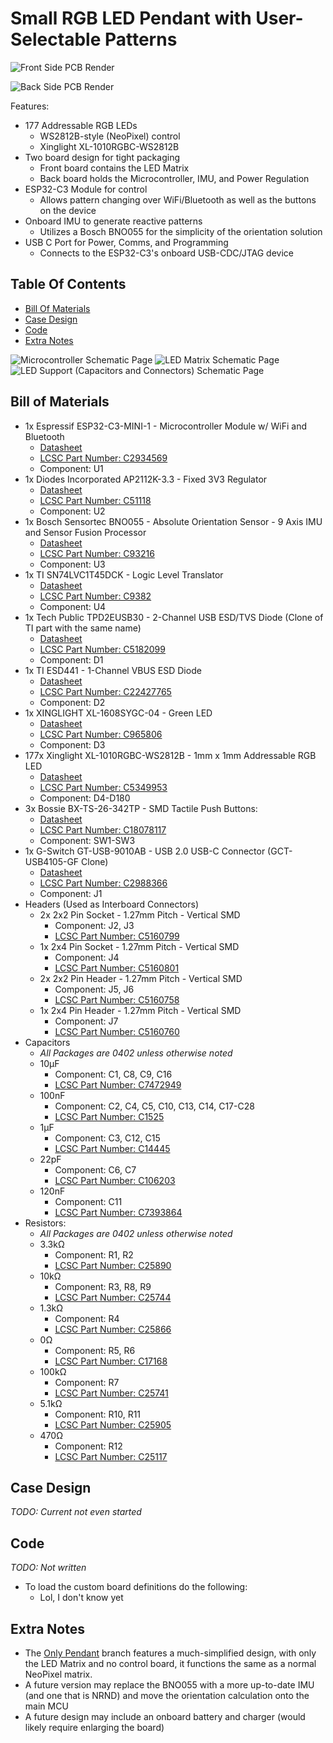 # Small RGB LED Pendant with User-Selectable Patterns

<!--  ![Assembled Device](images/????.png) -->

![Front Side PCB Render](images/front-render.png)

![Back Side PCB Render](images/back-render.png)

Features:
- 177 Addressable RGB LEDs
    - WS2812B-style (NeoPixel) control
    - Xinglight XL-1010RGBC-WS2812B
- Two board design for tight packaging
    - Front board contains the LED Matrix
    - Back board holds the Microcontroller, IMU, and Power Regulation
- ESP32-C3 Module for control
    - Allows pattern changing over WiFi/Bluetooth as well as the buttons on the device
- Onboard IMU to generate reactive patterns
    - Utilizes a Bosch BNO055 for the simplicity of the orientation solution
- USB C Port for Power, Comms, and Programming
    - Connects to the ESP32-C3's onboard USB-CDC/JTAG device

## Table Of Contents
- [Bill Of Materials](#bill-of-materials)
- [Case Design](#case-design)
- [Code](#code)
- [Extra Notes](#extra-notes)

![Microcontroller Schematic Page](images/Small_Pendant-MCU.svg)
![LED Matrix Schematic Page](images/Small_Pendant-LEDs.svg)
![LED Support (Capacitors and Connectors) Schematic Page](images/Small_Pendant-LED_Support.svg)

## Bill of Materials
- 1x Espressif ESP32-C3-MINI-1 - Microcontroller Module w/ WiFi and Bluetooth
    - [Datasheet](https://www.espressif.com/sites/default/files/documentation/esp32-c3-mini-1_datasheet_en.pdf)
    - [LCSC Part Number: C2934569](https://www.lcsc.com/product-detail/WiFi-Modules_Espressif-Systems-ESP32-C3-MINI-1-H4_C2934569.html)
    - Component: U1
- 1x Diodes Incorporated AP2112K-3.3 - Fixed 3V3 Regulator
    - [Datasheet](https://www.diodes.com/assets/Datasheets/AP2112.pdf)
    - [LCSC Part Number: C51118](https://www.lcsc.com/product-detail/Voltage-Regulators-Linear-Low-Drop-Out-LDO-Regulators_Diodes-Incorporated-AP2112K-3-3TRG1_C51118.html)
    - Component: U2
- 1x Bosch Sensortec BNO055 - Absolute Orientation Sensor - 9 Axis IMU and Sensor Fusion Processor
    - [Datasheet](https://www.bosch-sensortec.com/media/boschsensortec/downloads/datasheets/bst-bno055-ds000.pdf)
    - [LCSC Part Number: C93216](https://www.lcsc.com/product-detail/Accelerometers_Bosch-Sensortec-BNO055_C93216.html)
    - Component: U3
- 1x TI SN74LVC1T45DCK - Logic Level Translator
    - [Datasheet](https://www.ti.com/lit/ds/symlink/sn74lvc1t45.pdf)
    - [LCSC Part Number: C9382](https://www.lcsc.com/product-detail/Translators-Level-Shifters_Texas-Instruments-SN74LVC1T45DCKR_C9382.html)
    - Component: U4
- 1x Tech Public TPD2EUSB30 - 2-Channel USB ESD/TVS Diode (Clone of TI part with the same name)
    - [Datasheet](https://www.ti.com/lit/ds/symlink/tpd2eusb30.pdf)
    - [LCSC Part Number: C5182099](https://www.lcsc.com/product-detail/ESD-and-Surge-Protection-TVS-ESD_TECH-PUBLIC-TPD2EUSB30DRTR_C5182099.html)
    - Component: D1
- 1x TI ESD441 - 1-Channel VBUS ESD Diode
    - [Datasheet](https://www.ti.com/lit/ds/symlink/esd441.pdf)
    - [LCSC Part Number: C22427765](https://www.lcsc.com/product-detail/ESD-and-Surge-Protection-TVS-ESD_Texas-Instruments-ESD441DPLR_C22427765.html)
    - Component: D2
- 1x XINGLIGHT XL-1608SYGC-04 - Green LED
    - [Datasheet](https://www.lcsc.com/datasheet/lcsc_datasheet_2410121310_XINGLIGHT-XL-1608SYGC-04_C965806.pdf)
    - [LCSC Part Number: C965806](https://www.lcsc.com/product-detail/LED-Indication-Discrete_XINGLIGHT-XL-1608SYGC-04_C965806.html)
    - Component: D3
- 177x Xinglight XL-1010RGBC-WS2812B - 1mm x 1mm Addressable RGB LED
    - [Datasheet](https://www.lcsc.com/datasheet/lcsc_datasheet_2410121315_XINGLIGHT-XL-1010RGBC-WS2812B_C5349953.pdf)
    - [LCSC Part Number: C5349953](https://www.lcsc.com/product-detail/RGB-LEDs-Built-in-IC_XINGLIGHT-XL-1010RGBC-WS2812B_C5349953.html)
    - Component: D4-D180
- 3x Bossie BX-TS-26-342TP - SMD Tactile Push Buttons:
    - [Datasheet](https://www.lcsc.com/datasheet/lcsc_datasheet_2410121625_Bossie-BX-TS-26-342TP_C18078117.pdf)
    - [LCSC Part Number: C18078117](https://www.lcsc.com/product-detail/Tactile-Switches_Bossie-BX-TS-26-342TP_C18078117.html)
    - Component: SW1-SW3
- 1x G-Switch GT-USB-9010AB - USB 2.0 USB-C Connector (GCT-USB4105-GF Clone)
    - [Datasheet](https://www.lcsc.com/datasheet/lcsc_datasheet_2411221125_G-Switch-GT-USB-9010AB_C2988366.pdf)
    - [LCSC Part Number: C2988366](https://www.lcsc.com/product-detail/USB-Connectors_G-Switch-GT-USB-9010AB_C2988366.html)
    - Component: J1
- Headers (Used as Interboard Connectors)
    - 2x 2x2 Pin Socket - 1.27mm Pitch - Vertical SMD
        - Component: J2, J3
        - [LCSC Part Number: C5160799](https://www.lcsc.com/product-detail/Female-Headers_DEALON-DW127S-22-04-43_C5160799.html)
    - 1x 2x4 Pin Socket - 1.27mm Pitch - Vertical SMD
        - Component: J4
        - [LCSC Part Number: C5160801](https://www.lcsc.com/product-detail/Female-Headers_DEALON-DW127S-22-08-43_C5160801.html)
    - 2x 2x2 Pin Header - 1.27mm Pitch - Vertical SMD
        - Component: J5, J6
        - [LCSC Part Number: C5160758](https://www.lcsc.com/product-detail/Pin-Headers_DEALON-DZ127S-22-04-55_C5160758.html)
    - 1x 2x4 Pin Header - 1.27mm Pitch - Vertical SMD
        - Component: J7
        - [LCSC Part Number: C5160760](https://www.lcsc.com/product-detail/Pin-Headers_DEALON-DZ127S-22-08-55_C5160760.html)
- Capacitors
    - *All Packages are 0402 unless otherwise noted*
    - 10µF
        - Component: C1, C8, C9, C16
        - [LCSC Part Number: C7472949](https://www.lcsc.com/product-detail/Multilayer-Ceramic-Capacitors-MLCC-SMD-SMT_Chinocera-HGC0402R5106M100NTEJ_C7472949.html)
    - 100nF
        - Component: C2, C4, C5, C10, C13, C14, C17-C28
        - [LCSC Part Number: C1525](https://www.lcsc.com/product-detail/Multilayer-Ceramic-Capacitors-MLCC-SMD-SMT_Samsung-Electro-Mechanics-CL05B104KO5NNNC_C1525.html)
    - 1µF
        - Component: C3, C12, C15
        - [LCSC Part Number: C14445](https://www.lcsc.com/product-detail/Multilayer-Ceramic-Capacitors-MLCC-SMD-SMT_Samsung-Electro-Mechanics-CL05A105KP5NNNC_C14445.html)
    - 22pF
        - Component: C6, C7
        - [LCSC Part Number: C106203](https://www.lcsc.com/product-detail/Multilayer-Ceramic-Capacitors-MLCC-SMD-SMT_YAGEO-CC0402JRNPO9BN220_C106203.html)
    - 120nF
        - Component: C11
        - [LCSC Part Number: C7393864](https://www.lcsc.com/product-detail/Multilayer-Ceramic-Capacitors-MLCC-SMD-SMT_CCTC-TCC0402X7R124K160AT_C7393864.html)
- Resistors:
    - *All Packages are 0402 unless otherwise noted*
    - 3.3kΩ
        - Component: R1, R2
        - [LCSC Part Number: C25890](https://www.lcsc.com/product-detail/Chip-Resistor-Surface-Mount_UNI-ROYAL-Uniroyal-Elec-0402WGF3301TCE_C25890.html)
    - 10kΩ
        - Component: R3, R8, R9
        - [LCSC Part Number: C25744](https://www.lcsc.com/product-detail/Chip-Resistor-Surface-Mount_UNI-ROYAL-Uniroyal-Elec-0402WGF1002TCE_C25744.html)
    - 1.3kΩ
        - Component: R4
        - [LCSC Part Number: C25866](https://www.lcsc.com/product-detail/Chip-Resistor-Surface-Mount_UNI-ROYAL-Uniroyal-Elec-0402WGF1301TCE_C25866.html)
    - 0Ω
        - Component: R5, R6
        - [LCSC Part Number: C17168](https://www.lcsc.com/product-detail/Chip-Resistor-Surface-Mount_UNI-ROYAL-Uniroyal-Elec-0402WGF0000TCE_C17168.html)
    - 100kΩ
        - Component: R7
        - [LCSC Part Number: C25741](https://www.lcsc.com/product-detail/Chip-Resistor-Surface-Mount_UNI-ROYAL-Uniroyal-Elec-0402WGF1003TCE_C25741.html)
    - 5.1kΩ
        - Component: R10, R11
        - [LCSC Part Number: C25905](https://www.lcsc.com/product-detail/Chip-Resistor-Surface-Mount_UNI-ROYAL-Uniroyal-Elec-0402WGF5101TCE_C25905.html)
    - 470Ω
        - Component: R12
        - [LCSC Part Number: C25117](https://www.lcsc.com/product-detail/Chip-Resistor-Surface-Mount_UNI-ROYAL-Uniroyal-Elec-0402WGF4700TCE_C25117.html)


## Case Design
*TODO: Current not even started*

## Code
*TODO: Not written*
- To load the custom board definitions do the following:
    - Lol, I don't know yet
    
## Extra Notes
- The [Only Pendant](https://github.com/mjhaahr/RGB-LED-Pendant/tree/Only_Pendant) branch features a much-simplified design, with only the LED Matrix and no control board, it functions the same as a normal NeoPixel matrix.
- A future version may replace the BNO055 with a more up-to-date IMU (and one that is NRND) and move the orientation calculation onto the main MCU
- A future design may include an onboard battery and charger (would likely require enlarging the board)
